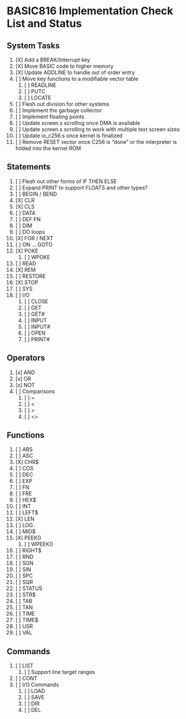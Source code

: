 # BASIC816 Implementation Check List and Status

## System Tasks

1. [X] Add a BREAK/Interrupt key
1. [X] Move BASIC code to higher memory
1. [X] Update ADDLINE to handle out of order entry
1. [ ] Move key functions to a modifiable vector table
    1. [ ] READLINE
    1. [ ] PUTC
    1. [ ] LOCATE
1. [ ] Flesh out division for other systems
1. [ ] Implement the garbage collector
1. [ ] Implement floating points
1. [ ] Update screen.s scrolling once DMA is available
1. [ ] Update screen.s scrolling to work with multiple text screen sizes
1. [ ] Update io_c256.s once kernel is finalized
1. [ ] Remove RESET vector once C256 is “done” or the interpreter is folded into the kernel ROM

## Statements

1. [ ] Flesh out other forms of IF THEN ELSE
1. [ ] Expand PRINT to support FLOATS and other types?
1. [ ] BEGIN / BEND
1. [X] CLR
1. [X] CLS
1. [ ] DATA
1. [ ] DEF FN
1. [ ] DIM
1. [ ] DO loops
1. [X] FOR / NEXT
1. [ ] ON … GOTO
1. [X] POKE
    1. [ ] WPOKE
1. [ ] READ
1. [X] REM
1. [ ] RESTORE
1. [X] STOP
1. [ ] SYS
1. [ ] I/O
    1. [ ] CLOSE
    1. [ ] GET
    1. [ ] GET#
    1. [ ] INPUT
    1. [ ] INPUT#
    1. [ ] OPEN
    1. [ ] PRINT#

## Operators

1. [x] AND
1. [x] OR
1. [x] NOT
1. [ ] Comparisons
    1. [ ] =
    1. [ ] <
    1. [ ] >
    1. [ ] <>

## Functions

1. [ ] ABS
1. [ ] ASC
1. [X] CHR$
1. [ ] COS
1. [ ] DEC
1. [ ] EXP
1. [ ] FN
1. [ ] FRE
1. [ ] HEX$
1. [ ] INT
1. [ ] LEFT$
1. [X] LEN
1. [ ] LOG
1. [ ] MID$
1. [X] PEEK()
    1. [ ] WPEEK()
1. [ ] RIGHT$
1. [ ] RND
1. [ ] SGN
1. [ ] SIN
1. [ ] SPC
1. [ ] SQR
1. [ ] STATUS
1. [ ] STR$
1. [ ] TAB
1. [ ] TAN
1. [ ] TIME
1. [ ] TIME$
1. [ ] USR
1. [ ] VAL

## Commands

1. [ ] LIST
    1. [ ] Support line target ranges
1. [ ] CONT
1. [ ] I/O Commands
    1. [ ] LOAD
    1. [ ] SAVE
    1. [ ] DIR
    1. [ ] DEL